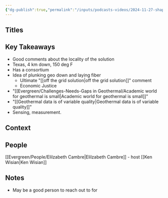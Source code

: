 ```yaml
---
{"dg-publish":true,"permalink":"/inputs/podcasts-videos/2024-11-27-shaping-the-future-of-geothermal-ken-wisian-ut-auston-bureau-of-economic-geology-geothermal-unleashed-podcast/","tags":["podcast_notes"]}
---
```


## Titles


## Key Takeaways
- Good comments about the locality of the solution
- Texas, 4 km down, 150 deg F
- Has a consortium
- Idea of plunking geo down and laying fiber
	- Ultimate "[[off the grid solution\|off the grid solution]]" comment
	- Economic Justice
- "[[Evergreen/Challenges-Needs-Gaps in Geothermal/Academic world for geothermal is small\|Academic world for geothermal is small]]"
- "[[Geothermal data is of variable quality\|Geothermal data is of variable quality]]"
- Sensing, measurement.

## Context



## People
[[Evergreen/People/Elilzabeth Cambre\|Elilzabeth Cambre]] - host
[[Ken Wisian\|Ken Wisian]]



## Notes
- May be a good person to reach out to for

